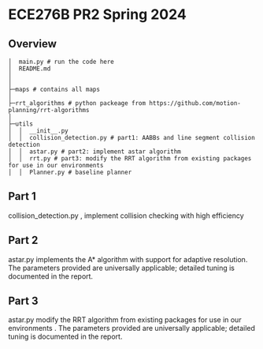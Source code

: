 # ECE276B PR2 Spring 2024

## Overview
```
│  main.py # run the code here
│  README.md
│
│
├─maps # contains all maps
│
├─rrt_algorithms # python packeage from https://github.com/motion-planning/rrt-algorithms
│  
├─utils
│  │  __init__.py
│  │  collision_detection.py # part1: AABBs and line segment collision detection
│  │  astar.py # part2: implement astar algorithm
│  │  rrt.py # part3: modify the RRT algorithm from existing packages for use in our environments
│  │  Planner.py # baseline planner
```

## Part 1

collision_detection.py , implement collision checking with high efficiency

## Part 2

astar.py implements the A* algorithm with support for adaptive resolution. The parameters provided are universally applicable; detailed tuning is documented in the report.

## Part 3

astar.py modify the RRT algorithm from existing packages for use in our environments . The parameters provided are universally applicable; detailed tuning is documented in the report.

